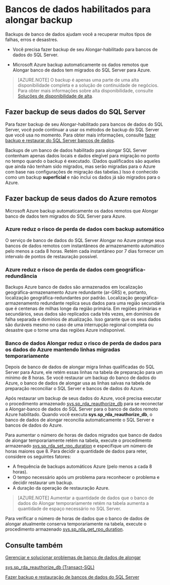 <properties
    pageTitle="Faça o backup de bancos de dados habilitados para alongar | Microsoft Azure"
    description="Saiba como fazer backup Alongar\-habilitado para bancos de dados."
    services="sql-server-stretch-database"
    documentationCenter=""
    authors="douglaslMS"
    manager="jhubbard"
    editor=""/>

<tags
    ms.service="sql-server-stretch-database"
    ms.workload="data-management"
    ms.tgt_pltfrm="na"
    ms.devlang="na"
    ms.topic="article"
    ms.date="10/14/2016"
    ms.author="douglasl"/>

# <a name="backup-stretch-enabled-databases"></a>Bancos de dados habilitados para alongar backup

Backups de banco de dados ajudam você a recuperar muitos tipos de falhas, erros e desastres.  

-   Você precisa fazer backup de seu Alongar\-habilitado para bancos de dados do SQL Server.  

-   Microsoft Azure backup automaticamente os dados remotos que Alongar banco de dados tem migrados do SQL Server para Azure.  

>    [AZURE.NOTE] O backup é apenas uma parte de uma alta disponibilidade completa e a solução de continuidade de negócios. Para obter mais informações sobre alta disponibilidade, consulte [Soluções de disponibilidade de alta](https://msdn.microsoft.com/library/ms190202.aspx).

## <a name="back-up-your-sql-server-data"></a>Fazer backup de seus dados do SQL Server  

Para fazer backup de seu Alongar\-habilitado para bancos de dados do SQL Server, você pode continuar a usar os métodos de backup do SQL Server que você usa no momento. Para obter mais informações, consulte [fazer backup e restaurar do SQL Server bancos de dados](https://msdn.microsoft.com/library/ms187048.aspx).

Backups de um banco de dados habilitado para alongar SQL Server contenham apenas dados locais e dados elegível para migração no ponto no tempo quando o backup é executado. \(Dados qualificados são aqueles que ainda não tenham sido migrados, mas serão migradas para o Azure com base nas configurações de migração das tabelas.\) Isso é conhecido como um backup **superficial** e não inclui os dados já são migrados para o Azure.  

## <a name="back-up-your-remote-azure-data"></a>Fazer backup de seus dados do Azure remotos   

Microsoft Azure backup automaticamente os dados remotos que Alongar banco de dados tem migrados do SQL Server para Azure.  

### <a name="azure-reduces-the-risk-of-data-loss-with-automatic-backup"></a>Azure reduz o risco de perda de dados com backup automático  
O serviço de banco de dados do SQL Server Alongar no Azure protege seus bancos de dados remotos com instantâneos de armazenamento automático pelo menos a cada 8 horas. Retém cada instantâneo por 7 dias fornecer um intervalo de pontos de restauração possível.  

### <a name="azure-reduces-the-risk-of-data-loss-with-geo-redundancy"></a>Azure reduz o risco de perda de dados com geográfica\-redundância  
Backups Azure banco de dados são armazenados em localização geográfica\-armazenamento Azure redundante (ar\-GRS) e, portanto, localização geográfica\-redundantes por padrão. Localização geográfica\-armazenamento redundante replica seus dados para uma região secundária que é centenas de milhas longe da região primária. Em regiões primárias e secundários, seus dados são replicados cada três vezes, em domínios de falha separada e domínios de atualização. Isso garante que os seus dados são duráveis mesmo no caso de uma interrupção regional completa ou desastre que o torne uma das regiões Azure indisponível.

### <a name="stretchRPO"></a>Banco de dados Alongar reduz o risco de perda de dados para os dados do Azure mantendo linhas migradas temporariamente
Depois de banco de dados de alongar migra linhas qualificadas do SQL Server para Azure, ele retém essas linhas na tabela de preparação para um mínimo de 8 horas. Se você restaurar um backup do banco de dados do Azure, o banco de dados de alongar usa as linhas salvas na tabela de preparação reconciliar o SQL Server e bancos de dados do Azure.

Após restaurar um backup de seus dados do Azure, você precisa executar o procedimento armazenado [sys.sp_rda_reauthorize_db](https://msdn.microsoft.com/library/mt131016.aspx) para se reconectar a Alongar\-banco de dados do SQL Server para o banco de dados remoto Azure habilitado. Quando você executa **sys.sp_rda_reauthorize_db**, o banco de dados de alongar reconcilia automaticamente o SQL Server e bancos de dados do Azure.

Para aumentar o número de horas de dados migrados que banco de dados de alongar temporariamente retém na tabela, execute o procedimento armazenado [sys.sp_rda_set_rpo_duration](https://msdn.microsoft.com/library/mt707766.aspx) e especifique um número de horas maiores que 8. Para decidir a quantidade de dados para reter, considere os seguintes fatores:
-   A frequência de backups automáticos Azure (pelo menos a cada 8 horas).
-   O tempo necessário após um problema para reconhecer o problema e decidir restaurar um backup.
-   A duração da operação de restauração Azure.

> [AZURE.NOTE] Aumentar a quantidade de dados que o banco de dados do Alongar temporariamente retém na tabela aumenta a quantidade de espaço necessário no SQL Server.

Para verificar o número de horas de dados que o banco de dados de alongar atualmente conserva temporariamente na tabela, execute o procedimento armazenado [sys.sp_rda_get_rpo_duration](https://msdn.microsoft.com/library/mt707767.aspx).

## <a name="see-also"></a>Consulte também

[Gerenciar e solucionar problemas de banco de dados de alongar](sql-server-stretch-database-manage.md)

[sys.sp_rda_reauthorize_db (Transact-SQL)](https://msdn.microsoft.com/library/mt131016.aspx)

[Fazer backup e restauração de bancos de dados do SQL Server](https://msdn.microsoft.com/library/ms187048.aspx)
